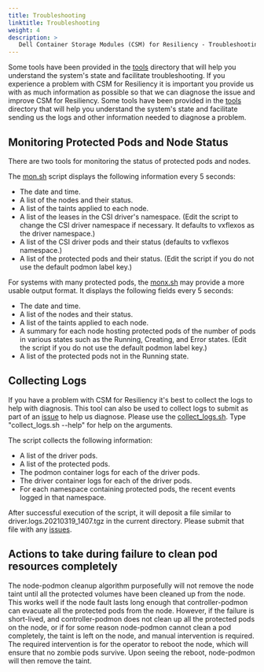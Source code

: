 ```yaml
---
title: Troubleshooting
linktitle: Troubleshooting
weight: 4
description: >
   Dell Container Storage Modules (CSM) for Resiliency - Troubleshooting
---
```


Some tools have been provided in the [tools](https://github.com/dell/karavi-resiliency/blob/main/tools) directory that will help you understand the system's state and facilitate troubleshooting.
If you experience a problem with CSM for Resiliency it is important you provide us with as much information as possible so that we can diagnose the issue and improve CSM for Resiliency. Some tools have been provided in the [tools](https://github.com/dell/karavi-resiliency/blob/main/tools) directory that will help you understand the system's state and facilitate sending us the logs and other information needed to diagnose a problem.

## Monitoring Protected Pods and Node Status

There are two tools for monitoring the status of protected pods and nodes.

The [mon.sh](https://github.com/dell/karavi-resiliency/blob/main/tools/mon.sh) script displays the following information every 5 seconds:

* The date and time.
* A list of the nodes and their status.
* A list of the taints applied to each node.
* A list of the leases in the CSI driver's namespace. (Edit the script to change the CSI driver namespace if necessary. It defaults to vxflexos as the driver namespace.)
* A list of the CSI driver pods and their status (defaults to vxflexos namespace.) 
* A list of the protected pods and their status. (Edit the script if you do not use the default podmon label key.)

For systems with many protected pods, the [monx.sh](https://github.com/dell/karavi-resiliency/blob/main/tools/monx.sh) may provide a more usable output format. It displays the following fields every 5 seconds:

* The date and time.
* A list of the nodes and their status.
* A list of the taints applied to each node.
* A summary for each node hosting protected pods of the number of pods in various states such as the Running, Creating, and Error states. (Edit the script if you do not use the default podmon label key.)
* A list of the protected pods not in the Running state.

## Collecting Logs

If you have a problem with CSM for Resiliency it's best to collect the logs to help with diagnosis.  This tool can also be used to collect logs to submit as part of an [issue](https://github.com/dell/csm/issues) to help us diagnose. Please use the [collect_logs.sh](https://github.com/dell/karavi-resiliency/blob/main/tools/collect_logs.sh). Type "collect_logs.sh --help" for help on the arguments.

The script collects the following information:
* A list of the driver pods.
* A list of the protected pods.
* The podmon container logs for each of the driver pods.
* The driver container logs for each of the driver pods.
* For each namespace containing protected pods, the recent events logged in that namespace.

After successful execution of the script, it will deposit a file similar to driver.logs.20210319_1407.tgz in the current directory. Please submit that file with any [issues](https://github.com/dell/csm/issues).

## Actions to take during failure to clean pod resources completely

The node-podmon cleanup algorithm purposefully will not remove the node taint until all the protected volumes have been cleaned up from the node. This works well if the node fault lasts long enough that controller-podmon can evacuate all the protected pods from the node. However, if the failure is short-lived, and controller-podmon does not clean up all the protected pods on the node, or if for some reason node-podmon cannot clean a pod completely, the taint is left on the node, and manual intervention is required. The required intervention is for the operator to reboot the node, which will ensure that no zombie pods survive. Upon seeing the reboot, node-podmon will then remove the taint.
